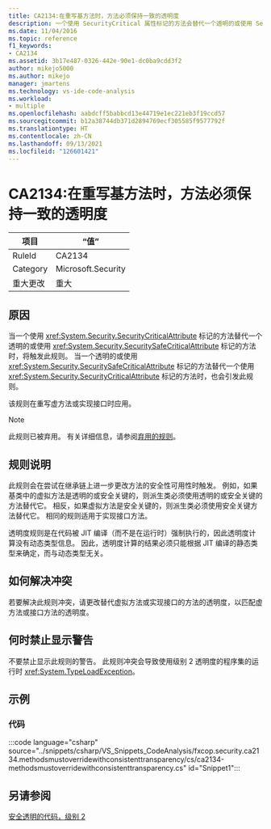 ```yaml
---
title: CA2134:在重写基方法时，方法必须保持一致的透明度
description: 一个使用 SecurityCritical 属性标记的方法会替代一个透明的或使用 SecuritySafeCritical 属性标记的方法，或者一个透明的或使用 SecuritySafeCritical 属性标记的方法会替代一个使用 SecurityCritical 属性标记的方法。
ms.date: 11/04/2016
ms.topic: reference
f1_keywords:
- CA2134
ms.assetid: 3b17e487-0326-442e-90e1-dc0ba9cdd3f2
author: mikejo5000
ms.author: mikejo
manager: jmartens
ms.technology: vs-ide-code-analysis
ms.workload:
- multiple
ms.openlocfilehash: aabdcff5babbcd13e44719e1ec221eb3f19ccd57
ms.sourcegitcommit: b12a38744db371d2894769ecf305585f9577792f
ms.translationtype: HT
ms.contentlocale: zh-CN
ms.lasthandoff: 09/13/2021
ms.locfileid: "126601421"
---
```

# <a name="ca2134-methods-must-keep-consistent-transparency-when-overriding-base-methods"></a>CA2134:在重写基方法时，方法必须保持一致的透明度

|项目|“值”|
|-|-|
|RuleId|CA2134|
|Category|Microsoft.Security|
|重大更改|重大|

## <a name="cause"></a>原因
当一个使用 <xref:System.Security.SecurityCriticalAttribute> 标记的方法替代一个透明的或使用 <xref:System.Security.SecuritySafeCriticalAttribute> 标记的方法时，将触发此规则。 当一个透明的或使用 <xref:System.Security.SecuritySafeCriticalAttribute> 标记的方法替代一个使用 <xref:System.Security.SecurityCriticalAttribute> 标记的方法时，也会引发此规则。

该规则在重写虚方法或实现接口时应用。

> [!NOTE]
> 此规则已被弃用。 有关详细信息，请参阅[弃用的规则](fxcop-unported-deprecated-rules.md)。

## <a name="rule-description"></a>规则说明
此规则会在尝试在继承链上进一步更改方法的安全性可用性时触发。 例如，如果基类中的虚拟方法是透明的或安全关键的，则派生类必须使用透明的或安全关键的方法替代它。 相反，如果虚拟方法是安全关键的，则派生类必须使用安全关键方法替代它。 相同的规则适用于实现接口方法。

透明度规则是在代码被 JIT 编译（而不是在运行时）强制执行的，因此透明度计算没有动态类型信息。 因此，透明度计算的结果必须只能根据 JIT 编译的静态类型来确定，而与动态类型无关。

## <a name="how-to-fix-violations"></a>如何解决冲突
若要解决此规则冲突，请更改替代虚拟方法或实现接口的方法的透明度，以匹配虚方法或接口方法的透明度。

## <a name="when-to-suppress-warnings"></a>何时禁止显示警告
不要禁止显示此规则的警告。 此规则冲突会导致使用级别 2 透明度的程序集的运行时 <xref:System.TypeLoadException>。

## <a name="examples"></a>示例

### <a name="code"></a>代码
:::code language="csharp" source="../snippets/csharp/VS_Snippets_CodeAnalysis/fxcop.security.ca2134.methodsmustoverridewithconsistenttransparency/cs/ca2134-methodsmustoverridewithconsistenttransparency.cs" id="Snippet1":::

## <a name="see-also"></a>另请参阅
[安全透明的代码，级别 2](/dotnet/framework/misc/security-transparent-code-level-2)
